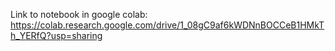 Link to notebook in google colab:
https://colab.research.google.com/drive/1_08gC9af6kWDNnBOCCeB1HMkTh_YERfQ?usp=sharing
